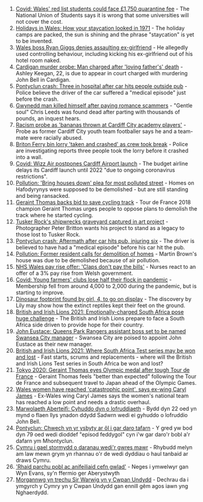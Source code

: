 1. [Covid: Wales' red list students could face £1,750 quarantine fee](https://www.bbc.co.uk/news/uk-wales-57929224) - The National Union of Students says it is wrong that some universities will not cover the cost.
2. [Holidays in Wales: How your staycation looked in 1971](https://www.bbc.co.uk/news/uk-wales-57918491) - The holiday camps are packed, the sun is shining and the phrase "staycation" is yet to be invented.
3. [Wales boss Ryan Giggs denies assaulting ex-girlfriend](https://www.bbc.co.uk/news/uk-wales-57939707) - He allegedly used controlling behaviour, including kicking his ex-girlfriend out of his hotel room naked.
4. [Cardigan murder probe: Man charged after 'loving father's' death](https://www.bbc.co.uk/news/uk-wales-57947641) - Ashley Keegan, 22, is due to appear in court charged with murdering John Bell in Cardigan.
5. [Pontyclun crash: Three in hospital after car hits people outside pub](https://www.bbc.co.uk/news/uk-wales-57934076) - Police believe the driver of the car suffered a "medical episode" just before the crash.
6. [Gwynedd man killed himself after paying romance scammers](https://www.bbc.co.uk/news/uk-wales-57935467) - "Gentle soul" Chris Leeds was found dead after parting with thousands of pounds, an inquest hears.
7. [Racism probe as 'bananas thrown at Cardiff City academy players'](https://www.bbc.co.uk/news/uk-wales-57934499) - Probe as former Cardiff City youth team footballer says he and a team-mate were racially abused.
8. [Briton Ferry bin lorry 'taken and crashed' as crew took break](https://www.bbc.co.uk/news/uk-wales-57941011) - Police are investigating reports three people took the lorry before it crashed into a wall.
9. [Covid: Wizz Air postpones Cardiff Airport launch](https://www.bbc.co.uk/news/uk-wales-57944339) - The budget airline delays its Cardiff launch until 2022 "due to ongoing coronavirus restrictions".
10. [Pollution: 'Bring houses down' plea for most polluted street](https://www.bbc.co.uk/news/uk-wales-57935458) - Homes on Hafodyrynys were supposed to be demolished - but are still standing and being ransacked.
11. [Geraint Thomas backs bid to save cycling track](https://www.bbc.co.uk/sport/cycling/57939521) - Tour de France 2018 champion Geraint Thomas urges people to oppose plans to demolish the track where he started cycling.
12. [Tusker Rock's shipwrecks graveyard captured in art project](https://www.bbc.co.uk/news/uk-wales-57918489) - Photographer Peter Britton wants his project to stand as a legacy to those lost to Tusker Rock.
13. [Pontyclun crash: Aftermath after car hits pub, injuring six](https://www.bbc.co.uk/news/uk-wales-57939709) - The driver is believed to have had a "medical episode" before his car hit the pub.
14. [Pollution: Former resident calls for demolition of homes](https://www.bbc.co.uk/news/uk-wales-57941020) - Martin Brown's house was due to be demolished because of air pollution.
15. [NHS Wales pay rise offer: 'Claps don't pay the bills'](https://www.bbc.co.uk/news/uk-wales-57932294) - Nurses react to an offer of a 3% pay rise from Welsh government.
16. [Covid: Young farmers' clubs lose half their flock in pandemic](https://www.bbc.co.uk/news/uk-wales-57923766) - Membership fell from around 4,000 to 2,000 during the pandemic, but is starting to improve.
17. [Dinosaur footprint found by girl, 4, to go on display](https://www.bbc.co.uk/news/uk-wales-57921987) - The discovery by Lily may show how the extinct reptiles kept their feet on the ground.
18. [British and Irish Lions 2021: Emotionally-charged South Africa pose huge challenge](https://www.bbc.co.uk/sport/rugby-union/57947839) - The British and Irish Lions prepare to face a South Africa side driven to provide hope for their country.
19. [John Eustace: Queens Park Rangers assistant boss set to be named Swansea City manager](https://www.bbc.co.uk/sport/football/57942276) - Swansea City are poised to appoint John Eustace as their new manager.
20. [British and Irish Lions 2021: Where South Africa Test series may be won and lost](https://www.bbc.co.uk/sport/rugby-union/57933334) - Fast starts, scrums and replacements - where will the British and Irish Lions Test series in South Africa be won and lost?
21. [Tokyo 2020: Geraint Thomas eyes Olympic medal after tough Tour de France](https://www.bbc.co.uk/sport/olympics/57931387) - Geraint Thomas feels "better than expected" following the Tour de France and subsequent travel to Japan ahead of the Olympic Games.
22. [Wales women have reached 'catastrophic point', says ex-wing Caryl James](https://www.bbc.co.uk/sport/rugby-union/57947351) - Ex-Wales wing Caryl James says the women's national team has reached a low point and needs a drastic overhaul.
23. [Marwolaeth Aberteifi: Cyhuddo dyn o lofruddiaeth](https://www.bbc.co.uk/newyddion/57948264) - Bydd dyn 22 oed yn mynd o flaen llys ynadon ddydd Sadwrn wedi ei gyhuddo o lofruddio John Bell.
24. [Pontyclun: Chwech yn yr ysbyty ar ôl i gar daro tafarn](https://www.bbc.co.uk/newyddion/57906843) - Y gred yw bod dyn 79 oed wedi dioddef "episod feddygol" cyn i'w gar daro'r bobl a'r dafarn ym Mhontyclun.
25. [Cymru i gael stormydd o daranau wedi'r gwres mawr](https://www.bbc.co.uk/newyddion/57950199) - Rhybudd melyn am law mewn grym yn rhannau o'r de wedi dyddiau o haul tanbaid ar draws Cymru.
26. ['Rhaid parchu pobl ac anifeiliaid cefn gwlad'](https://www.bbc.co.uk/newyddion/57904839) - Neges i ymwelwyr gan Wyn Evans, sy'n ffermio ger Aberystwyth
27. [Morgannwg yn trechu Sir Warwig yn y Cwpan Undydd](https://www.bbc.co.uk/newyddion/57936623) - Dechrau da i ymgyrch y Cymry yn y Cwpan Undydd gan ennill gêm agos iawn yng Nghaerdydd.
